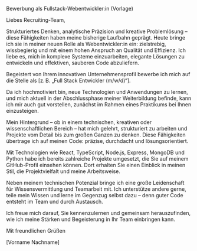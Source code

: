Bewerbung als Fullstack-Webentwickler:in (Vorlage)

Liebes Recruiting-Team,

Strukturiertes Denken, analytische Präzision und kreative Problemlösung – diese Fähigkeiten haben meine bisherige Laufbahn geprägt. Heute bringe ich sie in meiner neuen Rolle als Webentwickler:in ein: zielstrebig, wissbegierig und mit einem hohen Anspruch an Qualität und Effizienz. Ich liebe es, mich in komplexe Systeme einzuarbeiten, elegante Lösungen zu entwickeln und effektiven, sauberen Code abzuliefern.

Begeistert von Ihrem innovativen Unternehmensprofil bewerbe ich mich auf die Stelle als [z. B. „Full Stack Entwickler (m/w/d)“].

Da ich hochmotiviert bin, neue Technologien und Anwendungen zu lernen, und mich aktuell in der Abschlussphase meiner Weiterbildung befinde, kann ich mir auch gut vorstellen, zunächst im Rahmen eines Praktikums bei Ihnen einzusteigen.

Mein Hintergrund – ob in einem technischen, kreativen oder wissenschaftlichen Bereich – hat mich gelehrt, strukturiert zu arbeiten und Projekte vom Detail bis zum großen Ganzen zu denken. Diese Fähigkeiten übertrage ich auf meinen Code: präzise, durchdacht und lösungsorientiert.

Mit Technologien wie React, TypeScript, Node.js, Express, MongoDB und Python habe ich bereits zahlreiche Projekte umgesetzt, die Sie auf meinem GitHub-Profil einsehen können. Dort erhalten Sie einen Einblick in meinen Stil, die Projektvielfalt und meine Arbeitsweise.

Neben meinem technischen Potenzial bringe ich eine große Leidenschaft für Wissensvermittlung und Teamarbeit mit. Ich unterstütze andere gerne, teile mein Wissen und lerne im Gegenzug selbst dazu – denn guter Code entsteht im Team und durch Austausch.

Ich freue mich darauf, Sie kennenzulernen und gemeinsam herauszufinden, wie ich meine Stärken und Begeisterung in Ihr Team einbringen kann.

Mit freundlichen Grüßen

[Vorname Nachname]